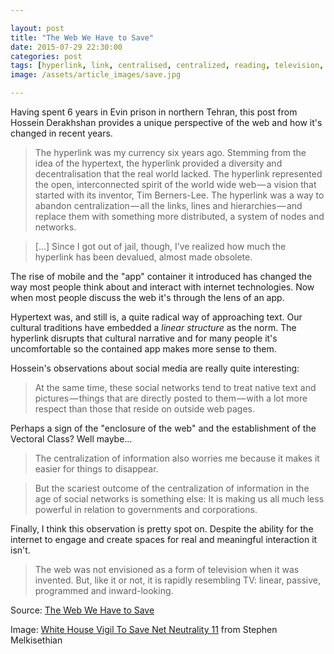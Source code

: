 ```yaml
---

layout: post
title: "The Web We Have to Save"
date: 2015-07-29 22:30:00
categories: post
tags: [hyperlink, link, centralised, centralized, reading, television, ]
image: /assets/article_images/save.jpg

---
```


Having spent 6 years in Evin prison in northern Tehran,  this post from Hossein Derakhshan provides a unique perspective of the web and how it's changed in recent years.

>The hyperlink was my currency six years ago. Stemming from the idea of the hypertext, the hyperlink provided a diversity and decentralisation that the real world lacked. The hyperlink represented the open, interconnected spirit of the world wide web — a vision that started with its inventor, Tim Berners-Lee. The hyperlink was a way to abandon centralization — all the links, lines and hierarchies — and replace them with something more distributed, a system of nodes and networks.

>[...] Since I got out of jail, though, I’ve realized how much the hyperlink has been devalued, almost made obsolete.

The rise of mobile and the "app" container it introduced has changed the way most people think about and interact with internet technologies. Now when most people discuss the web it's through the lens of an app. 

Hypertext was, and still is, a quite radical way of approaching text. Our cultural traditions have embedded a *linear structure* as the norm. The hyperlink disrupts that cultural narrative and for many people it's uncomfortable so the contained app makes more sense to them. 

Hossein's observations about social media are really quite interesting:

>At the same time, these social networks tend to treat native text and pictures — things that are directly posted to them — with a lot more respect than those that reside on outside web pages.

Perhaps a sign of the "enclosure of the web" and the establishment of the Vectoral Class? Well maybe...

>The centralization of information also worries me because it makes it easier for things to disappear.

>But the scariest outcome of the centralization of information in the age of social networks is something else: It is making us all much less powerful in relation to governments and corporations.

Finally, I think this observation is pretty spot on. Despite the ability for the internet to engage and create spaces for real and meaningful interaction it isn't. 

>The web was not envisioned as a form of television when it was invented. But, like it or not, it is rapidly resembling TV: linear, passive, programmed and inward-looking.


Source: [The Web We Have to Save](https://medium.com/matter/the-web-we-have-to-save-2eb1fe15a426)

Image: [White House Vigil To Save Net Neutrality 11](https://flic.kr/p/pFwRbV) from Stephen Melkisethian